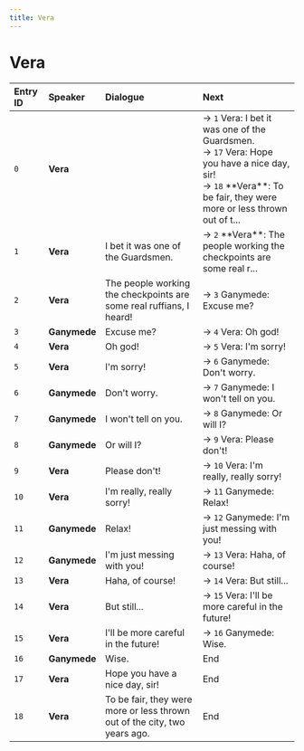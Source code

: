 ```yaml
---
title: Vera
---
```


# Vera


| Entry ID | Speaker | Dialogue | Next |
| :------- | :------ | :------- | :------------ |
| `0` | **Vera** |  | → `1` Vera: I bet it was one of the Guardsmen\.<br>→ `17` Vera: Hope you have a nice day, sir\!<br>→ `18` \*\*Vera\*\*: To be fair, they were more or less thrown out of t\.\.\. |
| `1` | **Vera** | I bet it was one of the Guardsmen\. | → `2` \*\*Vera\*\*: The people working the checkpoints are some real r\.\.\. |
| `2` | **Vera** | The people working the checkpoints are some real ruffians, I heard\! | → `3` Ganymede: Excuse me? |
| `3` | **Ganymede** | Excuse me? | → `4` Vera: Oh god\! |
| `4` | **Vera** | Oh god\! | → `5` Vera: I'm sorry\! |
| `5` | **Vera** | I'm sorry\! | → `6` Ganymede: Don't worry\. |
| `6` | **Ganymede** | Don't worry\. | → `7` Ganymede: I won't tell on you\. |
| `7` | **Ganymede** | I won't tell on you\. | → `8` Ganymede: Or will I? |
| `8` | **Ganymede** | Or will I? | → `9` Vera: Please don't\! |
| `9` | **Vera** | Please don't\! | → `10` Vera: I'm really, really sorry\! |
| `10` | **Vera** | I'm really, really sorry\! | → `11` Ganymede: Relax\! |
| `11` | **Ganymede** | Relax\! | → `12` Ganymede: I'm just messing with you\! |
| `12` | **Ganymede** | I'm just messing with you\! | → `13` Vera: Haha, of course\! |
| `13` | **Vera** | Haha, of course\! | → `14` Vera: But still\.\.\. |
| `14` | **Vera** | But still\.\.\. | → `15` Vera: I'll be more careful in the future\! |
| `15` | **Vera** | I'll be more careful in the future\! | → `16` Ganymede: Wise\. |
| `16` | **Ganymede** | Wise\. | End |
| `17` | **Vera** | Hope you have a nice day, sir\! | End |
| `18` | **Vera** | To be fair, they were more or less thrown out of the city, two years ago\. | End |

